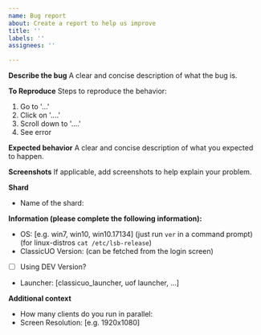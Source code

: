 ```yaml
---
name: Bug report
about: Create a report to help us improve
title: ''
labels: ''
assignees: ''

---
```


**Describe the bug**
A clear and concise description of what the bug is.

**To Reproduce**
Steps to reproduce the behavior:
1. Go to '...'
2. Click on '....'
3. Scroll down to '....'
4. See error

**Expected behavior**
A clear and concise description of what you expected to happen.

**Screenshots**
If applicable, add screenshots to help explain your problem.

**Shard**
 - Name of the shard:

**Information (please complete the following information):**
 - OS: [e.g. win7, win10, win10.17134] (just run `ver` in a command prompt) (for linux-distros `cat /etc/lsb-release`)
 - ClassicUO Version: (can be fetched from the login screen)
 - [ ] Using DEV Version?
 - Launcher: [classicuo_launcher, uof launcher, ...]

**Additional context**
 - How many clients do you run in parallel: 
 - Screen Resolution: [e.g. 1920x1080]
